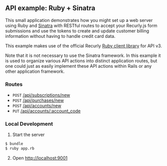 ## API example: Ruby + Sinatra

This small application demonstrates how you might set up a web server
using Ruby and [Sinatra][sinatra] with RESTful routes to accept your Recurly.js
form submissions and use the tokens to create and update customer billing
information without having to handle credit card data.

This example makes use of the official Recurly [Ruby client library][client]
for API v3.

Note that it is not necessary to use the Sinatra framework. In this example it is
used to organize various API actions into distinct application routes, but one
could just as easily implement these API actions within Rails or any other
application framework.

### Routes

- `POST` [/api/subscriptions/new](app.rb#L37-41)
- `POST` [/api/purchases/new](app.rb#L44-105)
- `POST` [/api/accounts/new](app.rb#L108-120)
- `PUT` [/api/accounts/:account_code](app.rb#L123-136)

### Local Development

1. Start the server

  ```bash
  $ bundle
  $ ruby app.rb
  ```
2. Open [http://localhost:9001](http://localhost:9001)

[sinatra]: http://sinatrarb.com/
[client]: http://github.com/recurly/recurly-client-ruby
